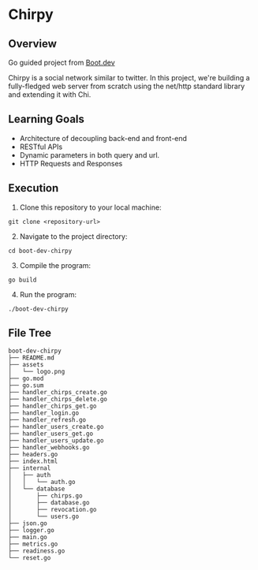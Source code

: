 Chirpy
==============

Overview
--------
Go guided project from [Boot.dev](https://boot.dev)

Chirpy is a social network similar to twitter. In this project, we're building
a fully-fledged web server from scratch using the net/http standard library and 
extending it with Chi.

Learning Goals
--------------
- Architecture of decoupling back-end and front-end
- RESTful APIs
- Dynamic parameters in both query and url.
- HTTP Requests and Responses

Execution
---------
1. Clone this repository to your local machine:
```shell
git clone <repository-url>
```

2. Navigate to the project directory:
```shell
cd boot-dev-chirpy
```

3. Compile the program:
```shell
go build
```

4. Run the program:
```shell
./boot-dev-chirpy
```

File Tree
---------
```shell
boot-dev-chirpy
├── README.md
├── assets
│   └── logo.png
├── go.mod
├── go.sum
├── handler_chirps_create.go
├── handler_chirps_delete.go
├── handler_chirps_get.go
├── handler_login.go
├── handler_refresh.go
├── handler_users_create.go
├── handler_users_get.go
├── handler_users_update.go
├── handler_webhooks.go
├── headers.go
├── index.html
├── internal
│   ├── auth
│   │   └── auth.go
│   └── database
│       ├── chirps.go
│       ├── database.go
│       ├── revocation.go
│       └── users.go
├── json.go
├── logger.go
├── main.go
├── metrics.go
├── readiness.go
└── reset.go

```
